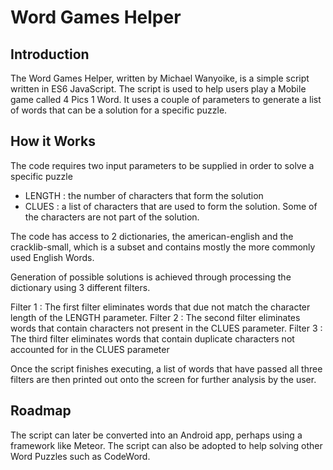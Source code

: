
# Word Games Helper

## Introduction
The Word Games Helper, written by Michael Wanyoike, is a simple script written in ES6 JavaScript. The script is used to help users play a Mobile game called 4 Pics 1 Word. It uses a couple of parameters to generate a list of words that can be a solution for a specific puzzle.

## How it Works
The code requires two input parameters to be supplied in order to solve a specific puzzle
 - LENGTH : the number of characters that form the solution
 - CLUES : a list of characters that are used to form the solution. Some of the characters are not part of the solution.

The code has access to 2 dictionaries, the american-english and the cracklib-small, which is a subset and contains mostly the more commonly used English Words.

Generation of possible solutions is achieved through processing the dictionary using 3 different filters.

Filter 1 : The first filter eliminates words that due not match the character length of the LENGTH parameter.
Filter 2 : The second filter eliminates words that contain characters not present in the CLUES parameter.
Filter 3 : The third filter eliminates words that contain duplicate characters not accounted for in the CLUES parameter

Once the script finishes executing, a list of words that have passed all three filters are then printed out onto the screen for further analysis by the user. 

## Roadmap

The script can later be converted into an Android app, perhaps using a framework like Meteor. The script can also be adopted to help solving other Word Puzzles such as CodeWord.
